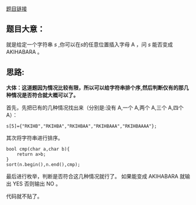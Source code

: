 [题目链接](https://www.luogu.com.cn/problem/AT3602)
## 题目大意：
就是给定一个字符串 $s$ ,你可以在$s$的任意位置插入字母 A ，问 $s$ 能否变成 AKIHABARA 。


## 思路:
**大体：这道题因为情况比较有限，所以可以给字符串排个序,然后判断仅有的那几种情况是否符合就大概可以了。**

首先，先把已有的几种情况找出来（分别是:没有 A,一个 A,两个 A,三个 A,四个 A）：
```
s[5]={"RKIHB","RKIHBA","RKIHBAA","RKIHBAAA","RKIHBAAAA"};
```

其次将字符串进行排序。
```
bool cmp(char a,char b){
	return a>b;
}
sort(n.begin(),n.end(),cmp);
```
最后进行枚举，判断是否符合这几种情况就行了。 
如果能变成 AKIHABARA 就输出 YES 否则输出 NO 。

代码就不贴了。